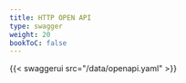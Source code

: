 ```yaml
---
title: HTTP OPEN API
type: swagger
weight: 20
bookToC: false
---
```

{{< swaggerui src="/data/openapi.yaml" >}}